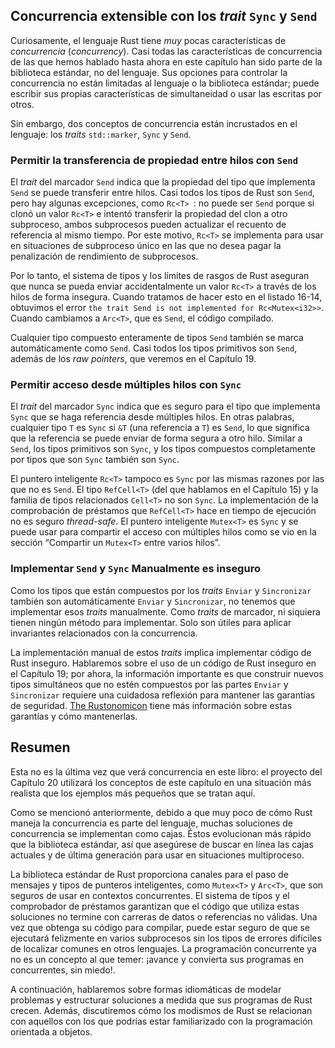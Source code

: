 ## Concurrencia extensible con los *trait* `Sync` y `Send`

Curiosamente, el lenguaje Rust tiene *muy* pocas características de
*concurrencia* (*concurrency*). Casi todas las características de
concurrencia de las que hemos hablado hasta ahora en este capítulo han sido
parte de la biblioteca estándar, no del lenguaje. Sus opciones para controlar
la concurrencia no están limitadas al lenguaje o la biblioteca estándar;
puede escribir sus propias características de simultaneidad o usar las escritas por otros.

Sin embargo, dos conceptos de concurrencia están incrustados en el lenguaje: los *traits* `std::marker`, `Sync` y `Send`.

### Permitir la transferencia de propiedad entre hilos con `Send`

El *trait* del marcador `Send` indica que la propiedad del tipo que
implementa `Send` se puede transferir entre hilos. Casi todos los tipos de
Rust son `Send`, pero hay algunas excepciones, como `Rc<T> `: no puede ser
`Send` porque si clonó un valor `Rc<T>` e intentó transferir la propiedad del
clon a otro subproceso, ambos subprocesos pueden actualizar el recuento de
referencia al mismo tiempo. Por este motivo, `Rc<T>` se implementa para usar
en situaciones de subproceso único en las que no desea pagar la penalización
de rendimiento de subprocesos.

Por lo tanto, el sistema de tipos y los límites de rasgos de Rust aseguran
que nunca se pueda enviar accidentalmente un valor `Rc<T>` a través de los
hilos de forma insegura. Cuando tratamos de hacer esto en el listado 16-14,
obtuvimos el error `the trait Send is not implemented for Rc<Mutex<i32>>`.
Cuando cambiamos a `Arc<T>`, que es `Send`, el código compilado.

Cualquier tipo compuesto enteramente de tipos `Send` también se marca
automáticamente como `Send`. Casi todos los tipos primitivos son `Send`,
además de los *raw pointers*, que veremos en el Capítulo 19.

### Permitir acceso desde múltiples hilos con `Sync`

El *trait* del marcador `Sync` indica que es seguro para el tipo que
implementa `Sync` que se haga referencia desde múltiples hilos. En otras
palabras, cualquier tipo `T` es `Sync` si `&T` (una referencia a `T`) es
`Send`, lo que significa que la referencia se puede enviar de forma segura a
otro hilo. Similar a `Send`, los tipos primitivos son `Sync`, y los tipos
compuestos completamente por tipos que son `Sync` también son `Sync`.

El puntero inteligente `Rc<T>` tampoco es `Sync` por las mismas razones por
las que no es `Send`. El tipo `RefCell<T>` (del que hablamos en el Capítulo
15) y la familia de tipos relacionados `Cell<T>` no son `Sync`. La implementación de la comprobación de préstamos que `RefCell<T>` hace en tiempo de ejecución no es seguro *thread-safe*. El puntero inteligente
`Mutex<T>` es `Sync` y se puede usar para compartir el acceso con múltiples
hilos como se vio en la sección “Compartir un `Mutex<T>` entre varios hilos”.

### Implementar `Send` y `Sync` Manualmente es inseguro

Como los tipos que están compuestos por los *traits* `Enviar` y `Sincronizar`
también son automáticamente `Enviar` y `Sincronizar`, no tenemos que
implementar esos *traits* manualmente. Como *traits* de marcador, ni siquiera
tienen ningún método para implementar. Solo son útiles para aplicar
invariantes relacionados con la concurrencia.

La implementación manual de estos *traits* implica implementar código de Rust
inseguro. Hablaremos sobre el uso de un código de Rust inseguro en el
Capítulo 19; por ahora, la información importante es que construir nuevos
tipos simultáneos que no estén compuestos por las partes `Enviar` y
`Sincronizar` requiere una cuidadosa reflexión para mantener las garantías de
seguridad. [The Rustonomicon] tiene más información sobre estas garantías y
cómo mantenerlas.

[The Rustonomicon]: https://doc.rust-lang.org/stable/nomicon/

## Resumen

Esta no es la última vez que verá concurrencia en este libro: el proyecto del
Capítulo 20 utilizará los conceptos de este capítulo en una situación más
realista que los ejemplos más pequeños que se tratan aquí.

Como se mencionó anteriormente, debido a que muy poco de cómo Rust maneja la
concurrencia es parte del lenguaje, muchas soluciones de concurrencia se
implementan como cajas. Éstos evolucionan más rápido que la biblioteca
estándar, así que asegúrese de buscar en línea las cajas actuales y de última
generación para usar en situaciones multiproceso.

La biblioteca estándar de Rust proporciona canales para el paso de mensajes y
tipos de punteros inteligentes, como `Mutex<T>` y `Arc<T>`, que son seguros
de usar en contextos concurrentes. El sistema de tipos y el comprobador de
préstamos garantizan que el código que utiliza estas soluciones no termine
con carreras de datos o referencias no válidas. Una vez que obtenga su código
para compilar, puede estar seguro de que se ejecutará felizmente en varios
subprocesos sin los tipos de errores difíciles de localizar comunes en otros
lenguajes. La programación concurrente ya no es un concepto al que temer:
¡avance y convierta sus programas en concurrentes, sin miedo!.

A continuación, hablaremos sobre formas idiomáticas de modelar problemas y
estructurar soluciones a medida que sus programas de Rust crecen. Además,
discutiremos cómo los modismos de Rust se relacionan con aquellos con los que
podrías estar familiarizado con la programación orientada a objetos.
